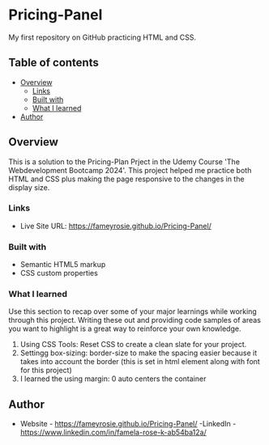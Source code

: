 # Pricing-Panel
My first repository on GitHub practicing HTML and CSS.

## Table of contents

- [Overview](#overview)
  - [Links](#links)
  - [Built with](#built-with)
  - [What I learned](#what-i-learned)
- [Author](#author)

## Overview
This is a solution to the Pricing-Plan Prject in the Udemy Course 'The Webdevelopment Bootcamp 2024'. This project helped me practice both HTML and CSS plus making the page responsive to the changes in the display size.


### Links

- Live Site URL: https://fameyrosie.github.io/Pricing-Panel/


### Built with

- Semantic HTML5 markup
- CSS custom properties


### What I learned

Use this section to recap over some of your major learnings while working through this project. Writing these out and providing code samples of areas you want to highlight is a great way to reinforce your own knowledge.
1. Using CSS Tools: Reset CSS to create a clean slate for your project.
2. Settingg box-sizing: border-size to make the spacing easier because it takes into account the border (this is set in html element along with font for this project)
3. I learned the using margin: 0 auto centers the container



## Author

- Website - https://fameyrosie.github.io/Pricing-Panel/
-LinkedIn - https://www.linkedin.com/in/famela-rose-k-ab54ba12a/


